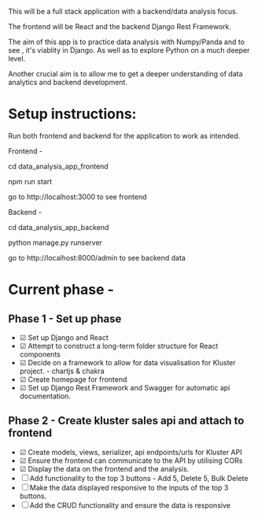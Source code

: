 This will be a full stack application with a backend/data analysis focus.

The frontend will be React and the backend Django Rest Framework.

The aim of this app is to practice data analysis with Numpy/Panda and to see ,
it's viablity in Django. As well as to explore Python on a much deeper level.

Another crucial aim is to allow me to get a deeper understanding of data analytics and backend development.

# Setup instructions:

Run both frontend and backend for the application to work as intended.

Frontend -

cd data_analysis_app_frontend

npm run start

go to http://localhost:3000 to see frontend

Backend -

cd data_analysis_app_backend

python manage.py runserver

go to http://localhost:8000/admin to see backend data

# Current phase -

## Phase 1 - Set up phase

- &#9745; Set up Django and React
- &#9745; Attempt to construct a long-term folder structure for React components
- &#9745; Decide on a framework to allow for data visualisation for Kluster project. - chartjs & chakra
- &#9745; Create homepage for frontend
- &#9745; Set up Django Rest Framework and Swagger for automatic api documentation.

## Phase 2 - Create kluster sales api and attach to frontend

- &#9745; Create models, views, serializer, api endpoints/urls for Kluster API
- &#9745; Ensure the frontend can communicate to the API by utilising CORs
- &#9745; Display the data on the frontend and the analysis.
- &#9744; Add functionality to the top 3 buttons - Add 5, Delete 5, Bulk Delete
- &#9744; Make the data displayed responsive to the inputs of the top 3 buttons.
- &#9744; Add the CRUD functionality and ensure the data is responsive
